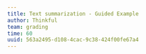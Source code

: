```yaml
---
title: Text summarization - Guided Example
author: Thinkful
team: grading
time: 60
uuid: 563a2495-d108-4cac-9c38-424f00fe67a4
---
```


<jupyter notebook-name="6.4.3 Summarizing Text- Guided Example" course-code="DSBC" />